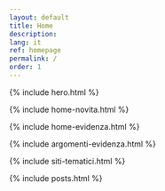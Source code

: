 ```yaml
---
layout: default
title: Home
description:
lang: it
ref: homepage
permalink: /
order: 1
---
```


{% include hero.html %}

{% include home-novita.html %}

{% include home-evidenza.html %}

{% include argomenti-evidenza.html %}

{% include siti-tematici.html %}

<main class="container my-4" markdown="1">

{% include posts.html %}

</main>

